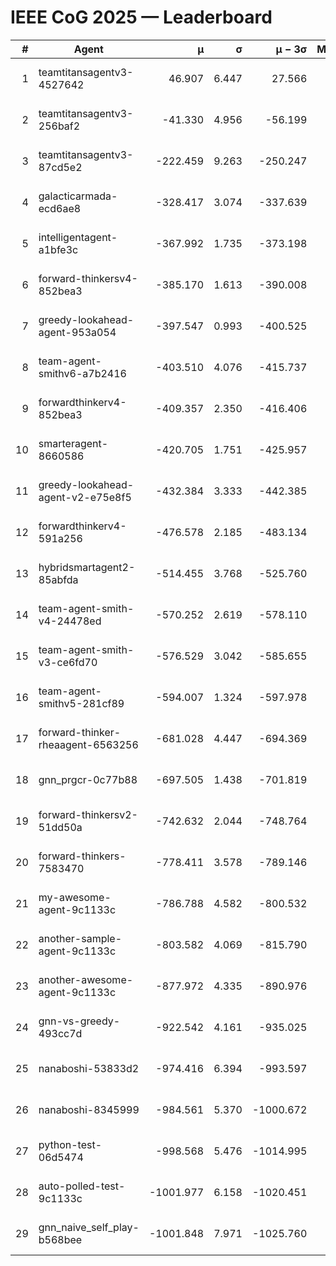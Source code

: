 # IEEE CoG 2025 — Leaderboard

| # | Agent | μ | σ | μ − 3σ | Matches | Updated |
|---:|---|---:|---:|---:|---:|---|
| 1 | teamtitansagentv3-4527642 | 46.907 | 6.447 | 27.566 | 22210 | 2025-08-25 15:16 |
| 2 | teamtitansagentv3-256baf2 | -41.330 | 4.956 | -56.199 | 22636 | 2025-08-25 15:16 |
| 3 | teamtitansagentv3-87cd5e2 | -222.459 | 9.263 | -250.247 | 23126 | 2025-08-25 15:16 |
| 4 | galacticarmada-ecd6ae8 | -328.417 | 3.074 | -337.639 | 20820 | 2025-08-25 15:16 |
| 5 | intelligentagent-a1bfe3c | -367.992 | 1.735 | -373.198 | 19132 | 2025-08-25 15:16 |
| 6 | forward-thinkersv4-852bea3 | -385.170 | 1.613 | -390.008 | 18493 | 2025-08-25 15:16 |
| 7 | greedy-lookahead-agent-953a054 | -397.547 | 0.993 | -400.525 | 20626 | 2025-08-25 15:16 |
| 8 | team-agent-smithv6-a7b2416 | -403.510 | 4.076 | -415.737 | 22240 | 2025-08-25 15:16 |
| 9 | forwardthinkerv4-852bea3 | -409.357 | 2.350 | -416.406 | 18926 | 2025-08-25 15:16 |
| 10 | smarteragent-8660586 | -420.705 | 1.751 | -425.957 | 18968 | 2025-08-25 15:16 |
| 11 | greedy-lookahead-agent-v2-e75e8f5 | -432.384 | 3.333 | -442.385 | 22826 | 2025-08-25 15:16 |
| 12 | forwardthinkerv4-591a256 | -476.578 | 2.185 | -483.134 | 18319 | 2025-08-25 15:16 |
| 13 | hybridsmartagent2-85abfda | -514.455 | 3.768 | -525.760 | 18764 | 2025-08-25 15:16 |
| 14 | team-agent-smith-v4-24478ed | -570.252 | 2.619 | -578.110 | 22276 | 2025-08-25 15:16 |
| 15 | team-agent-smith-v3-ce6fd70 | -576.529 | 3.042 | -585.655 | 22836 | 2025-08-25 15:16 |
| 16 | team-agent-smithv5-281cf89 | -594.007 | 1.324 | -597.978 | 21540 | 2025-08-25 15:16 |
| 17 | forward-thinker-rheaagent-6563256 | -681.028 | 4.447 | -694.369 | 20730 | 2025-08-25 15:16 |
| 18 | gnn_prgcr-0c77b88 | -697.505 | 1.438 | -701.819 | 19660 | 2025-08-25 15:16 |
| 19 | forward-thinkersv2-51dd50a | -742.632 | 2.044 | -748.764 | 21590 | 2025-08-25 15:16 |
| 20 | forward-thinkers-7583470 | -778.411 | 3.578 | -789.146 | 20320 | 2025-08-25 15:16 |
| 21 | my-awesome-agent-9c1133c | -786.788 | 4.582 | -800.532 | 22660 | 2025-08-25 15:16 |
| 22 | another-sample-agent-9c1133c | -803.582 | 4.069 | -815.790 | 22360 | 2025-08-25 15:16 |
| 23 | another-awesome-agent-9c1133c | -877.972 | 4.335 | -890.976 | 24080 | 2025-08-25 15:16 |
| 24 | gnn-vs-greedy-493cc7d | -922.542 | 4.161 | -935.025 | 17400 | 2025-08-25 15:16 |
| 25 | nanaboshi-53833d2 | -974.416 | 6.394 | -993.597 | 17340 | 2025-08-25 15:16 |
| 26 | nanaboshi-8345999 | -984.561 | 5.370 | -1000.672 | 18150 | 2025-08-25 15:16 |
| 27 | python-test-06d5474 | -998.568 | 5.476 | -1014.995 | 17950 | 2025-08-25 15:16 |
| 28 | auto-polled-test-9c1133c | -1001.977 | 6.158 | -1020.451 | 23320 | 2025-08-25 15:16 |
| 29 | gnn_naive_self_play-b568bee | -1001.848 | 7.971 | -1025.760 | 18100 | 2025-08-25 15:16 |
